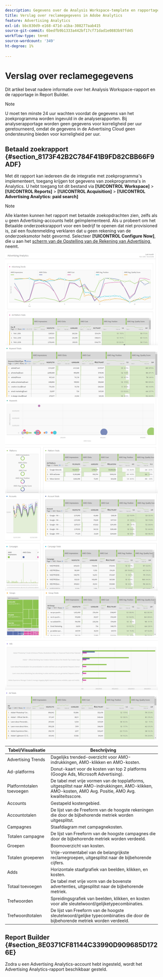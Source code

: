 ```yaml
---
description: Gegevens over de Analysis Workspace-template en rapportage in Report Builder.
title: Verslag over reclamegegevens in Adobe Analytics
feature: Advertising Analytics
exl-id: bbc830d9-e168-471d-a1ba-308277aab415
source-git-commit: 6bedfb9b1333a442bf17cf71dad1e0883b97fd45
workflow-type: tm+mt
source-wordcount: '349'
ht-degree: 1%

---
```


# Verslag over reclamegegevens

Dit artikel bevat nadere informatie over het Analysis Workspace-rapport en de rapportage in Report Builder.

>[!NOTE]
>
>U moet ten minste 24 uur wachten voordat de gegevens van het zoekprogramma worden ingevuld in de analyserapporten. Bij analyserapportage worden geen gegevens voor korreligheid per uur geretourneerd, omdat de gegevens in de Advertising Cloud geen ondersteuning bieden voor korreligheid per uur.

## Betaald zoekrapport {#section_8173F42B2C784F41B9FD82CBB66F9ADF}

Met dit rapport kan iedereen die de integratie met zoekprogramma&#39;s implementeert, toegang krijgen tot gegevens van zoekprogramma&#39;s in Analytics. U hebt toegang tot dit bestand via **[!UICONTROL Workspace]** > **[!UICONTROL Reports]** > **[!UICONTROL Acquisition]** > **[!UICONTROL Advertising Analytics: paid search]**

>[!NOTE]
>
>Alle klanten kunnen het rapport met betaalde zoekopdrachten zien, zelfs als u geen Advertising-accounts hebt geïmplementeerd. Als u probeert om het Betaalde onderzoeksrapport voor een bedrijf te openen dat niet provisioned is, zal een foutenmelding verklaren dat u geen rekening van de onderzoeksmotor hebt gevormd. Selecteer **[!UICONTROL Configure Now]**, die u aan het [&#x200B; scherm van de Opstelling van de Rekening van Advertising &#x200B;](/help/integrate/c-advertising-analytics/c-adanalytics-workflow/aa-create-ad-account.md) neemt.

![](assets/aa_aw.png)  ![](assets/aa_aw2.png) ![](assets/aa_aw3.png) ![](assets/aa_aw4.png)  ![](assets/aa_aw5.png) ![](assets/aa_aw6.png)

| Tabel/Visualisatie | Beschrijving |
|--- |--- |
| Advertising Trends | Dagelijks trended-overzicht voor AMO-indrukkingen, AMO-klikken en AMO-kosten. |
| Ad-platforms | Donut-kaart voor de kosten van top 2 platforms (Google Ads, Microsoft Advertising). |
| Platformtotalen toevoegen | De tabel met vrije vormen van de topplatforms, uitgesplitst naar AMO-indrukkingen, AMO-klikken, AMO-kosten, AMO Avg. Positie, AMO Avg. kwaliteitsscore. |
| Accounts | Gestapeld kostengebied. |
| Accountotalen | De lijst van de Freeform van de hoogste rekeningen die door de bijbehorende metriek worden uitgesplitst. |
| Campagnes | Staafdiagram met campagnekosten. |
| Totalen campagne | De lijst van Freeform van de hoogste campagnes die door de bijbehorende metriek worden verdeeld. |
| Groepen | Boomoverzicht van kosten. |
| Totalen groeperen | Vrije-vormentabel van de belangrijkste reclamegroepen, uitgesplitst naar de bijbehorende cijfers. |
| Adds | Horizontale staafgrafiek van beelden, klikken, en kosten. |
| Totaal toevoegen | De tabel met vrije vorm van de bovenste advertenties, uitgesplitst naar de bijbehorende metriek. |
| Trefwoorden | Spreidingsgrafiek van beelden, klikken, en kosten voor alle sleutelwoord/gelijketypecombinaties. |
| Trefwoordtotalen | De lijst van Freeform van de hoogste sleutelwoord/gelijke typecombinaties die door de bijbehorende metriek worden verdeeld. |

## Report Builder {#section_8E0371CF81144C33990D909685D1726E}

Zodra u een Advertising Analytics-account hebt ingesteld, wordt het Advertising Analytics-rapport beschikbaar gesteld.
